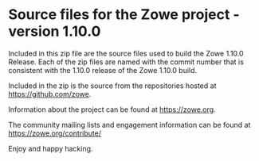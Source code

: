 # Source files for the Zowe project - version 1.10.0

Included in this zip file are the source files used to build the Zowe 1.10.0 Release.
Each of the zip files are named with the commit number that is consistent with the 1.10.0
release of the Zowe 1.10.0 build.

Included in the zip is the source from the repositories hosted at https://github.com/zowe.

Information about the project can be found at https://zowe.org.

The community mailing lists and engagement information can be found at https://zowe.org/contribute/

Enjoy and happy hacking.